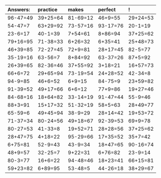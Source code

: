 | Answers: | practice | makes | perfect | ! |
| :--- | :--- | :--- | :--- | :--- |
| 96-47=49 | 39+25=64 | 81-69=12 | 46+9=55 | 29+24=53 | 
| 54-47=7 | 63+29=92 | 73-57=16 | 93-17=76 | 20-1=19 | 
| 23-6=17 | 40-1=39 | 7+54=61 | 8+86=94 | 37+25=62 | 
| 79+16=95 | 71-38=33 | 6+26=32 | 6+35=41 | 25+48=73 | 
| 46+39=85 | 72-27=45 | 72+9=81 | 28+17=45 | 82-5=77 | 
| 35-19=16 | 63-56=7 | 8+84=92 | 63-37=26 | 87+5=92 | 
| 26+39=65 | 82-36=46 | 37+55=92 | 3+18=21 | 16+57=73 | 
| 66+6=72 | 29+65=94 | 73-19=54 | 24+28=52 | 42-34=8 | 
| 94-9=85 | 46+6=52 | 6+9=15 | 84-75=9 | 23+59=82 | 
| 91-39=52 | 49+17=66 | 6+6=12 | 77+9=86 | 19+27=46 | 
| 84-68=16 | 18+64=82 | 33-14=19 | 91-47=44 | 55-9=46 | 
| 88+3=91 | 15+17=32 | 51-32=19 | 58+5=63 | 28+49=77 | 
| 65-59=6 | 49+45=94 | 38-9=29 | 28+14=42 | 19+53=72 | 
| 71-37=34 | 80-24=56 | 49+18=67 | 92-39=53 | 69+9=78 | 
| 80-27=53 | 41-33=8 | 19+52=71 | 28+28=56 | 37+25=62 | 
| 28+47=75 | 4+18=22 | 95-29=66 | 17+35=52 | 35+7=42 | 
| 6+75=81 | 52-9=43 | 43-9=34 | 18+47=65 | 90-16=74 | 
| 48+9=57 | 32-25=7 | 9+22=31 | 6+76=82 | 23-9=14 | 
| 80-3=77 | 16+6=22 | 94-48=46 | 18+23=41 | 66+15=81 | 
| 59+23=82 | 6+89=95 | 53-48=5 | 44-26=18 | 38+29=67 | 
